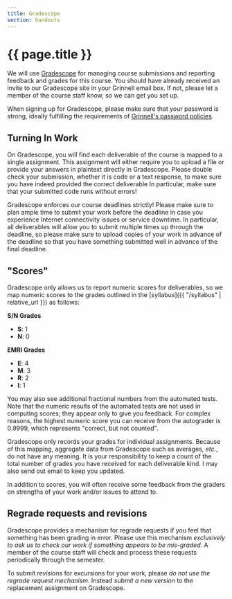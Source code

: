 ```yaml
---
title: Gradescope
section: handouts
---
```


# {{ page.title }}

We will use [Gradescope](https://gradescope.com) for managing course submissions and reporting feedback and grades for this course.
You should have already received an invite to our Gradescope site in your Grinnell email box.
If not, please let a member of the course staff know, so we can get you set up.

When signing up for Gradescope, please make sure that your password is strong, ideally fulfilling the requirements of [Grinnell's password policies](https://grinco.sharepoint.com/sites/it/SitePages/Documentation/PasswordReset.aspx#password-policy).


## Turning In Work

On Gradescope, you will find each deliverable of the course is mapped to a single assignment.
This assignment will either require you to upload a file or provide your answers in plaintext directly in Gradescope.
Please double check your submission, whether it is code or a text response, to make sure you have indeed provided the correct deliverable
In particular, make sure that your submitted code runs without errors!

Gradescope enforces our course deadlines strictly!
Please make sure to plan ample time to submit your work before the deadline in case you experience Internet connectivity issues or service downtime.
In particular, all deliverables will allow you to submit multiple times up through the deadline, so please make sure to upload copies of your work in advance of the deadline so that you have something submitted well in advance of the final deadline.

## "Scores"

Gradescope only allows us to report numeric scores for deliverables, so we map numeric scores to the grades outlined in the [syllabus]({{ "/syllabus" | relative_url }}) as follows:

**S/N Grades**

+   **S**: 1
+   **N**: 0

**EMRI Grades**

+   **E**: 4
+   **M**: 3
+   **R**: 2
+   **I**: 1

You may also see additional fractional numbers from the automated tests.
Note that the numeric results of the automated tests are not used in computing scores; they appear only to give you feedback.
For complex reasons, the highest numeric score you can receive from the autograder is 0.9999, which represents "correct, but not counted".

Gradescope only records your grades for individual assignments.
Because of this mapping, aggregate data from Gradescope such as averages, *etc.*, do not have any meaning.
It is your responsibility to keep a count of the total number of grades you have received for each deliverable kind.
I may also send out email to keep you updated.

In addition to scores, you will often receive some feedback from the graders on strengths of your work and/or issues to attend to.

## Regrade requests and revisions

Gradescope provides a mechanism for regrade requests if you feel that something has been grading in error.
Please use this mechanism *exclusively to ask us to check our work if something appears to be mis-graded*.
A member of the course staff will check and process these requests periodically through the semester.

To submit *revisions* for excursions for your work, please *do not use the regrade request mechanism*.
Instead *submit a new version* to the replacement assignment on Gradescope.
